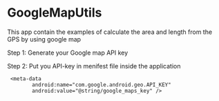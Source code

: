 # GoogleMapUtils
This app contain the examples of calculate the area and length from the GPS by using google map

Step 1:  Generate your Google map API key

Step 2: Put you API-key in menifest file inside the application 

     <meta-data
            android:name="com.google.android.geo.API_KEY"
            android:value="@string/google_maps_key" />

